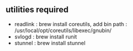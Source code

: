 ## utilities required
  * readlink : brew install coreutils, add bin path : /usr/local/opt/coreutils/libexec/gnubin/
  * svlogd : brew install runit
  * stunnel : brew install stunnel
